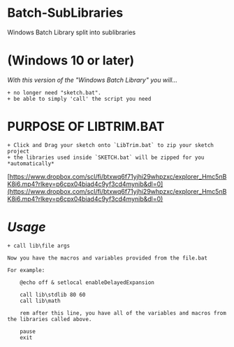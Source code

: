 # Batch-SubLibraries
Windows Batch Library split into sublibraries

# (Windows 10 or later)

*With this version of the "Windows Batch Library" you will...*
    
    + no longer need "sketch.bat".
    + be able to simply 'call' the script you need

# PURPOSE OF LIBTRIM.BAT #
    + Click and Drag your sketch onto `LibTrim.bat` to zip your sketch project
    + the libraries used inside `SKETCH.bat` will be zipped for you *automatically*

[https://www.dropbox.com/scl/fi/btxwq6f71yjhi29whpzxc/explorer_Hmc5nBK8i6.mp4?rlkey=p6cpx04biad4c9yf3cd4mynib&dl=0](https://www.dropbox.com/scl/fi/btxwq6f71yjhi29whpzxc/explorer_Hmc5nBK8i6.mp4?rlkey=p6cpx04biad4c9yf3cd4mynib&dl=0)

# *Usage* #
    + call lib\file args

    Now you have the macros and variables provided from the file.bat
    
    For example:
    
        @echo off & setlocal enableDelayedExpansion

        call lib\stdlib 80 60
        call lib\math
        
        rem after this line, you have all of the variables and macros from the libraries called above.
        
        pause
        exit
